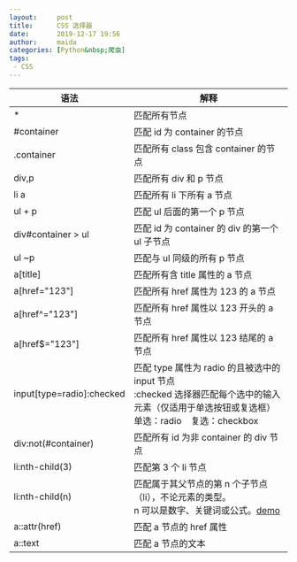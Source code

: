```yaml
---
layout:     post
title:      CSS 选择器
date:       2019-12-17 19:56
author:     maida
categories: [Python&nbsp;爬虫]
tags:
 - CSS
---
```


<table class="table table-bordered table-striped">
    <thead>
        <th>语法</th>
        <th>解释</th>
    </thead>
    <tbody>
        <tr>
            <td>*</td>
            <td>匹配所有节点</td>
        </tr>
        <tr>
            <td>#container</td>
            <td>匹配 id 为 container 的节点</td>
        </tr>
        <tr>
            <td>.container</td>
            <td>匹配所有 class 包含 container 的节点</td>
        </tr>
        <tr>
            <td>div,p</td>
            <td>匹配所有 div 和 p 节点</td>
        </tr>
        <tr>
            <td>li a</td>
            <td>匹配所有 li 下所有 a 节点</td>
        </tr>
        <tr>
            <td>ul + p</td>
            <td>匹配 ul 后面的第一个 p 节点</td>
        </tr>
        <tr>
            <td>div#container > ul</td>
            <td>匹配 id 为 container 的 div 的第一个 ul 子节点</td>
        </tr>
        <tr>
            <td>ul ~p</td>
            <td>匹配与 ul 同级的所有 p 节点</td>
        </tr>
        <tr>
            <td>a[title]</td>
            <td>匹配所有含 title 属性的 a 节点</td>
        </tr>
        <tr>
            <td>a[href="123"]</td>
            <td>匹配所有 href 属性为 123 的 a 节点</td>
        </tr>
        <tr>
            <td>a[href^="123"]</td>
            <td>匹配所有 href 属性以 123 开头的 a 节点</td>
        </tr>
        <tr>
            <td>a[href$="123"]</td>
            <td>匹配所有 href 属性以 123 结尾的 a 节点</td>
        </tr>
        <tr>
            <td>input[type=radio]:checked</td>
            <td>匹配 type 属性为 radio 的且被选中的 input 节点 <br>:checked 选择器匹配每个选中的输入元素（仅适用于单选按钮或复选框）<br>单选：radio&nbsp;&nbsp;&nbsp;&nbsp;复选：checkbox</td>
        </tr>
        <tr>
            <td>div:not(#container)</td>
            <td>匹配所有 id 为非 container 的 div 节点</td>
        </tr>
        <tr>
            <td>li:nth-child(3)</td>
            <td>匹配第 3 个 li 节点</td>
        </tr>
        <tr>
            <td>li:nth-child(n)</td>
            <td>匹配属于其父节点的第 n 个子节点（li），不论元素的类型。<br>n 可以是数字、关键词或公式。<a target="_blank" href="https://www.w3school.com.cn/tiy/t.asp?f=css_sel_nth-child">demo</a></td>
        </tr>
        <tr>
            <td>a::attr(href)</td>
            <td>匹配 a 节点的 href 属性</td>
        </tr>
        <tr>
            <td>a::text</td>
            <td>匹配 a 节点的文本</td>
        </tr>
    </tbody>
</table>